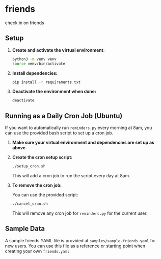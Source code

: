# friends

check in on friends

## Setup

1. **Create and activate the virtual environment:**

   ```sh
   python3 -m venv venv
   source venv/bin/activate
   ```

2. **Install dependencies:**

   ```sh
   pip install -r requirements.txt
   ```

3. **Deactivate the environment when done:**
   ```sh
   deactivate
   ```

## Running as a Daily Cron Job (Ubuntu)

If you want to automatically run `reminders.py` every morning at 8am, you can use the provided bash script to set up a cron job.

1. **Make sure your virtual environment and dependencies are set up as above.**
2. **Create the cron setup script:**

   ```sh
   ./setup_cron.sh
   ```

   This will add a cron job to run the script every day at 8am.

3. **To remove the cron job:**

   You can use the provided script:

   ```sh
   ./cancel_cron.sh
   ```

   This will remove any cron job for `reminders.py` for the current user.

## Sample Data

A sample friends YAML file is provided at `samples/sample-friends.yaml` for new users. You can use this file as a reference or starting point when creating your own `friends.yaml`.
